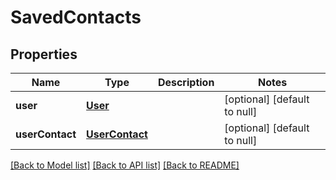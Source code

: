 # SavedContacts

## Properties
Name | Type | Description | Notes
------------ | ------------- | ------------- | -------------
**user** | [**User**](User.md) |  | [optional] [default to null]
**userContact** | [**UserContact**](UserContact.md) |  | [optional] [default to null]

[[Back to Model list]](../README.md#documentation-for-models) [[Back to API list]](../README.md#documentation-for-api-endpoints) [[Back to README]](../README.md)


